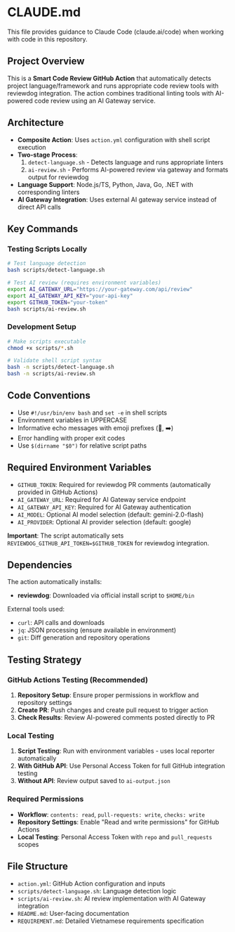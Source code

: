 # CLAUDE.md

This file provides guidance to Claude Code (claude.ai/code) when working with code in this repository.

## Project Overview

This is a **Smart Code Review GitHub Action** that automatically detects project language/framework and runs appropriate code review tools with reviewdog integration. The action combines traditional linting tools with AI-powered code review using an AI Gateway service.

## Architecture

- **Composite Action**: Uses `action.yml` configuration with shell script execution
- **Two-stage Process**:
  1. `detect-language.sh` - Detects language and runs appropriate linters
  2. `ai-review.sh` - Performs AI-powered review via gateway and formats output for reviewdog
- **Language Support**: Node.js/TS, Python, Java, Go, .NET with corresponding linters
- **AI Gateway Integration**: Uses external AI gateway service instead of direct API calls

## Key Commands

### Testing Scripts Locally
```bash
# Test language detection
bash scripts/detect-language.sh

# Test AI review (requires environment variables)
export AI_GATEWAY_URL="https://your-gateway.com/api/review"
export AI_GATEWAY_API_KEY="your-api-key"
export GITHUB_TOKEN="your-token"
bash scripts/ai-review.sh
```

### Development Setup
```bash
# Make scripts executable
chmod +x scripts/*.sh

# Validate shell script syntax
bash -n scripts/detect-language.sh
bash -n scripts/ai-review.sh
```

## Code Conventions

- Use `#!/usr/bin/env bash` and `set -e` in shell scripts
- Environment variables in UPPERCASE
- Informative echo messages with emoji prefixes (🔎, ➡️)
- Error handling with proper exit codes
- Use `$(dirname "$0")` for relative script paths

## Required Environment Variables

- `GITHUB_TOKEN`: Required for reviewdog PR comments (automatically provided in GitHub Actions)
- `AI_GATEWAY_URL`: Required for AI Gateway service endpoint
- `AI_GATEWAY_API_KEY`: Required for AI Gateway authentication
- `AI_MODEL`: Optional AI model selection (default: gemini-2.0-flash)
- `AI_PROVIDER`: Optional AI provider selection (default: google)

**Important**: The script automatically sets `REVIEWDOG_GITHUB_API_TOKEN=$GITHUB_TOKEN` for reviewdog integration.

## Dependencies

The action automatically installs:
- **reviewdog**: Downloaded via official install script to `$HOME/bin`

External tools used:
- `curl`: API calls and downloads
- `jq`: JSON processing (ensure available in environment)
- `git`: Diff generation and repository operations

## Testing Strategy

### **GitHub Actions Testing (Recommended)**
1. **Repository Setup**: Ensure proper permissions in workflow and repository settings
2. **Create PR**: Push changes and create pull request to trigger action
3. **Check Results**: Review AI-powered comments posted directly to PR

### **Local Testing**
1. **Script Testing**: Run with environment variables - uses local reporter automatically
2. **With GitHub API**: Use Personal Access Token for full GitHub integration testing
3. **Without API**: Review output saved to `ai-output.json`

### **Required Permissions**
- **Workflow**: `contents: read`, `pull-requests: write`, `checks: write`
- **Repository Settings**: Enable "Read and write permissions" for GitHub Actions
- **Local Testing**: Personal Access Token with `repo` and `pull_requests` scopes

## File Structure

- `action.yml`: GitHub Action configuration and inputs
- `scripts/detect-language.sh`: Language detection logic
- `scripts/ai-review.sh`: AI review implementation with AI Gateway integration
- `README.md`: User-facing documentation
- `REQUIREMENT.md`: Detailed Vietnamese requirements specification